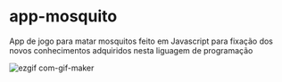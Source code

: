 # app-mosquito

App de jogo para matar mosquitos feito em Javascript para fixação dos novos conhecimentos adquiridos nesta liguagem de programação

![ezgif com-gif-maker](https://user-images.githubusercontent.com/107071638/181283056-d6578876-a456-429e-9817-9ab225732b82.gif)
